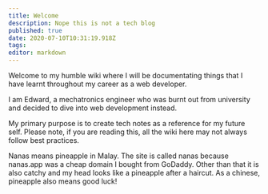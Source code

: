 ```yaml
---
title: Welcome
description: Nope this is not a tech blog
published: true
date: 2020-07-10T10:31:19.918Z
tags: 
editor: markdown
---
```


Welcome to my humble wiki where I will be documentating things that I have learnt throughout my career as a web developer.

I am Edward, a mechatronics engineer who was burnt out from university and decided to dive into web development instead.

My primary purpose is to create tech notes as a reference for my future self. Please note, if you are reading this, all the wiki here may not always follow best practices. 

Nanas means pineapple in Malay. The site is called nanas because nanas.app was a cheap domain I bought from GoDaddy. Other than that it is also catchy and my head looks like a pineapple after a haircut. As a chinese, pineapple also means good luck!
